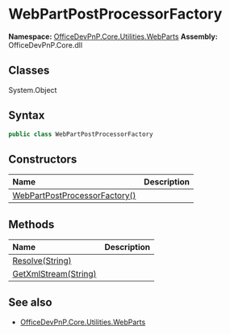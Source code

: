 # WebPartPostProcessorFactory

**Namespace:** [OfficeDevPnP.Core.Utilities.WebParts](OfficeDevPnP.Core.Utilities.WebParts.md)
**Assembly:** OfficeDevPnP.Core.dll
## Classes
System.Object
## Syntax
```C#
public class WebPartPostProcessorFactory
```
## Constructors
|**Name**|**Description**|
|:-----|:-----|
| [WebPartPostProcessorFactory()](WebPartPostProcessorFactoryconstructor1details.md) | 
## Methods
|**Name**|**Description**|
|:-----|:-----|
| [Resolve(String)](WebPartPostProcessorFactoryResolveString.md) | 
| [GetXmlStream(String)](WebPartPostProcessorFactoryGetXmlStreamString.md) | 
## See also
- [OfficeDevPnP.Core.Utilities.WebParts](OfficeDevPnP.Core.Utilities.WebParts.md)
